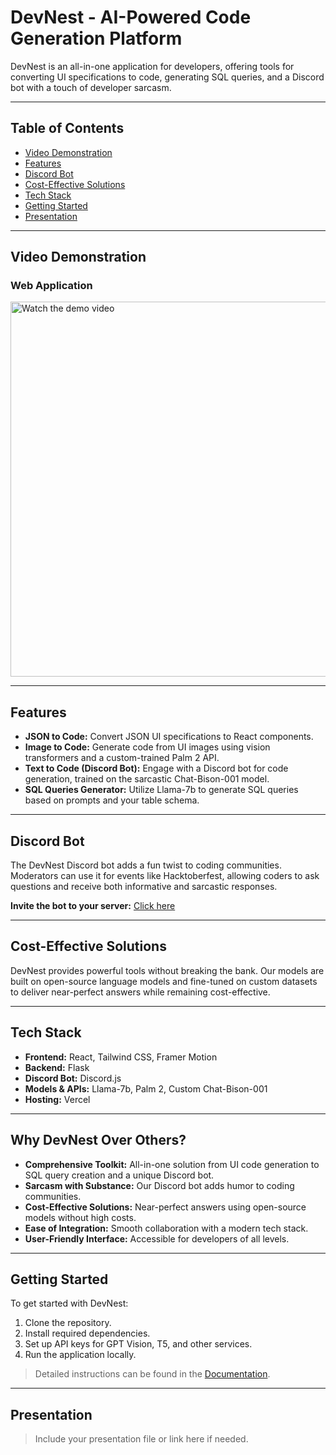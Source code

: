 # DevNest - AI-Powered Code Generation Platform

DevNest is an all-in-one application for developers, offering tools for converting UI specifications to code, generating SQL queries, and a Discord bot with a touch of developer sarcasm.

---

## Table of Contents
- [Video Demonstration](#video-demonstration)
- [Features](#features)
- [Discord Bot](#discord-bot)
- [Cost-Effective Solutions](#cost-effective-solutions)
- [Tech Stack](#tech-stack)
- [Getting Started](#getting-started)
- [Presentation](#presentation)

---

## Video Demonstration

### Web Application
<a href="https://drive.google.com/file/d/1um0PeApYFB8slvVJoz2jxyrW6NE3vkKU/view?usp=sharing">
  <img src="./assets/demo_thumbnail.png" width="600" alt="Watch the demo video">
</a>



---

## Features
- **JSON to Code:** Convert JSON UI specifications to React components.  
- **Image to Code:** Generate code from UI images using vision transformers and a custom-trained Palm 2 API.  
- **Text to Code (Discord Bot):** Engage with a Discord bot for code generation, trained on the sarcastic Chat-Bison-001 model.  
- **SQL Queries Generator:** Utilize Llama-7b to generate SQL queries based on prompts and your table schema.  

---

## Discord Bot
The DevNest Discord bot adds a fun twist to coding communities. Moderators can use it for events like Hacktoberfest, allowing coders to ask questions and receive both informative and sarcastic responses.  

**Invite the bot to your server:** [Click here](https://discord.com/api/oauth2/authorize?client_id=1173997968341352519&permissions=3072&scope=bot)

---

## Cost-Effective Solutions
DevNest provides powerful tools without breaking the bank. Our models are built on open-source language models and fine-tuned on custom datasets to deliver near-perfect answers while remaining cost-effective.

---

## Tech Stack
- **Frontend:** React, Tailwind CSS, Framer Motion  
- **Backend:** Flask  
- **Discord Bot:** Discord.js  
- **Models & APIs:** Llama-7b, Palm 2, Custom Chat-Bison-001  
- **Hosting:** Vercel  

---

## Why DevNest Over Others?
- **Comprehensive Toolkit:** All-in-one solution from UI code generation to SQL query creation and a unique Discord bot.  
- **Sarcasm with Substance:** Our Discord bot adds humor to coding communities.  
- **Cost-Effective Solutions:** Near-perfect answers using open-source models without high costs.  
- **Ease of Integration:** Smooth collaboration with a modern tech stack.  
- **User-Friendly Interface:** Accessible for developers of all levels.  

---

## Getting Started
To get started with DevNest:  
1. Clone the repository.  
2. Install required dependencies.  
3. Set up API keys for GPT Vision, T5, and other services.  
4. Run the application locally.  

> Detailed instructions can be found in the [Documentation](#).  

---

## Presentation
> Include your presentation file or link here if needed.
